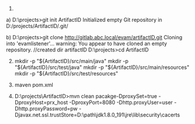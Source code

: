 1)
 a) D:\projects>git init ArtifactID
    Initialized empty Git repository in D:/projects/ArtifactID/.git/

 b) D:\projects>git clone http://gitlab.abc.local/evam/artifactID.git
    Cloning into 'evamlistener'...
    warning: You appear to have cloned an empty repository.
    //created dir artifactID
    D:\projects>cd ArtifactID

2)	mkdir -p "${ArtifactID}/src/main/java"
	  mkdir -p "${ArtifactID}/src/test/java"
  	mkdir -p "${ArtifactID}/src/main/resources"
  	mkdir -p "${ArtifactID}/src/test/resources"
	
3)	maven pom.xml	

4)
	D:\projects\ArtifactID>mvn clean pacakge-DproxySet=true -DproxyHost=prx_host -DproxyPort=8080 -Dhttp.proxyUser=user -Dhttp.proxyPassword=pw -Djavax.net.ssl.trustStore=D:\path\jdk1.8.0_191\jre\lib\security\cacerts
